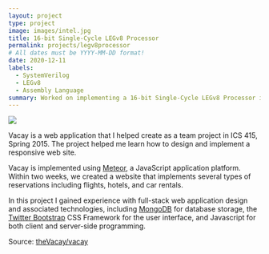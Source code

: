 ```yaml
---
layout: project
type: project
image: images/intel.jpg
title: 16-bit Single-Cycle LEGv8 Processor
permalink: projects/legv8processor
# All dates must be YYYY-MM-DD format!
date: 2020-12-11
labels:
  - SystemVerilog
  - LEGv8
  - Assembly Language
summary: Worked on implementing a 16-bit Single-Cycle LEGv8 Processor in SystemVerilog, while learning about computer architecture and circuit design.
---
```


<img class="ui medium right floated rounded image" src="../images/vacay-home-page.png">

Vacay is a web application that I helped create as a team project in ICS 415, Spring 2015. The project helped me learn how to design and implement a responsive web site.

Vacay is implemented using [Meteor](http://meteor.com), a JavaScript application platform. Within two weeks, we created a website that implements several types of reservations including flights, hotels, and car rentals.

In this project I gained experience with full-stack web application design and associated technologies, including [MongoDB](http://mongodb.com) for database storage, the [Twitter Bootstrap](http://getbootstrap.com/) CSS Framework for the user interface, and Javascript for both client and server-side programming. 
 
Source: <a href="https://github.com/theVacay/vacay"><i class="large github icon"></i>theVacay/vacay</a>
